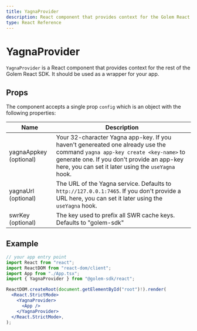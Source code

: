```yaml
---
title: YagnaProvider
description: React component that provides context for the Golem React SDK
type: React Reference
---
```


# YagnaProvider

`YagnaProvider` is a React component that provides context for the rest of the Golem React SDK. It should be used as a wrapper for your app.

## Props

The component accepts a single prop `config` which is an object with the following properties:

| Name                   | Description                                                                                                                                                                                                                     |
| ---------------------- | ------------------------------------------------------------------------------------------------------------------------------------------------------------------------------------------------------------------------------- |
| yagnaAppkey (optional) | Your 32-character Yagna app-key. If you haven't genereated one already use the command `yagna app-key create <key-name>` to generate one. If you don't provide an app-key here, you can set it later using the `useYagna` hook. |
| yagnaUrl (optional)    | The URL of the Yagna service. Defaults to `http://127.0.0.1:7465`. If you don't provide a URL here, you can set it later using the `useYagna` hook.                                                                             |
| swrKey (optional)      | The key used to prefix all SWR cache keys. Defaults to "golem-sdk"                                                                                                                                                              |

## Example

```jsx
// your app entry point
import React from "react";
import ReactDOM from "react-dom/client";
import App from "./App.tsx";
import { YagnaProvider } from "@golem-sdk/react";

ReactDOM.createRoot(document.getElementById("root")!).render(
  <React.StrictMode>
    <YagnaProvider>
      <App />
    </YagnaProvider>
  </React.StrictMode>,
);
```
